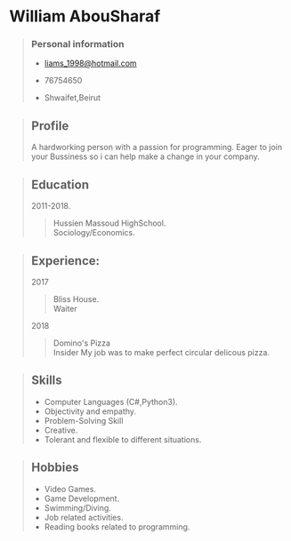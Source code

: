 
# William AbouSharaf      





>### **Personal information**
>* liams_1998@hotmail.com
>- 76754650
> + Shwaifet,Beirut

>## **Profile**
>A hardworking person with a passion for programming. Eager to join your Bussiness so i can help make a change in your company.




>## **Education**
> 2011-2018. </br>
>> Hussien Massoud HighSchool.</br>
Sociology/Economics.

>## **Experience**:
>2017
>>Bliss House.</br>
Waiter</br>
>
>2018
>>Domino's Pizza</br>
Insider
My job was to make perfect circular delicous pizza.


>## **Skills**
>+ Computer Languages (C#,Python3).
>+ Objectivity and empathy.
>+ Problem-Solving Skill
>+ Creative.
>+ Tolerant and flexible to different situations.
 


>## **Hobbies**
> + Video Games.
> + Game Development.
> + Swimming/Diving.
> + Job related activities.
> + Reading books related to programming.